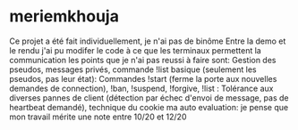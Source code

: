 # meriemkhouja
Ce projet a été fait individuellement, je n'ai pas de binôme 
Entre la demo et le rendu j'ai pu modifer le code à ce que les terminaux permettent la communication
les points que je n'ai pas reussi à faire sont: 
Gestion des pseudos, messages privés, commande !list basique (seulement les pseudos, pas leur état): 
Commandes !start (ferme la porte aux nouvelles demandes de connection), !ban, !suspend, !forgive, !list :
Tolérance aux diverses pannes de client (détection par échec d'envoi de message, pas de heartbeat demandé), technique du cookie
ma auto evaluation: je pense que mon travail mérite une note entre 10/20 et 12/20
